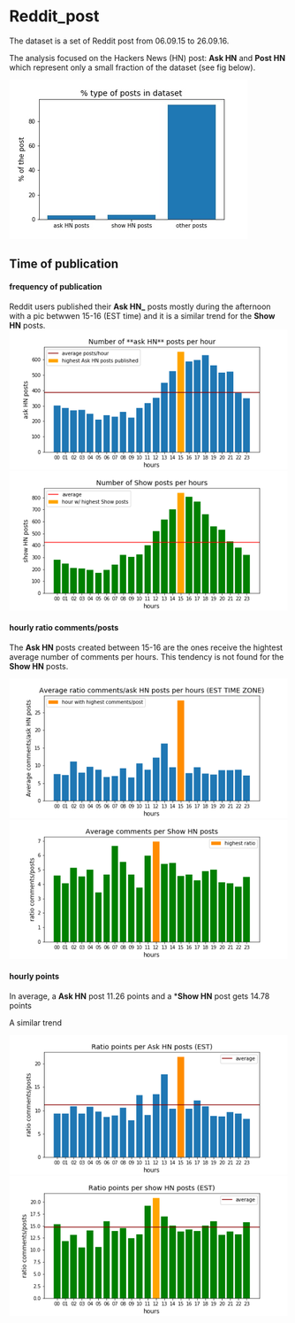 # Reddit_post


The dataset is a set of Reddit post from 06.09.15 to 26.09.16. 

The analysis focused on the Hackers News (HN) post: **Ask HN** and **Post HN** which represent only a small fraction of the dataset (see fig below). 

![Fig kind of posts](0_kind_of_posts.jpg)

## Time of publication
#### frequency of publication

Reddit users published their **Ask HN_** posts mostly during the afternoon with a pic betwwen 15-16 (EST time) and it is a similar trend for the **Show HN** posts.
![ask HN posts per hour](1.ask_posts_hour.png)
![show posts per hour](5.show_posts_hours.png)


#### hourly ratio comments/posts
The **Ask HN** posts created between 15-16 are the ones receive the hightest average number of comments per hours. This tendency is not found for the **Show HN** posts. 


![ratio_comments_posts_ask](3.ratio_comments_posts_ask.png)
![ratio_comments_posts_show](7.ratio_comments_show_posts_hours.png)


#### hourly points
In average, a  **Ask HN** post 11.26 points and a ***Show HN** post gets 14.78 points

A similar trend 

![ratio_points_ask_comments.png](ratio_points_ask_comments.png)
![ratio_points_show_comments.png](ratio_points_show_comments.png)